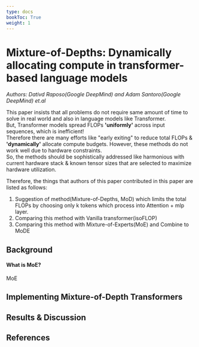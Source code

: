 ```yaml
---
type: docs
bookToc: True
weight: 1
---
```


# Mixture-of-Depths: Dynamically allocating compute in transformer-based language models
*Authors: Dativd Raposo(Google DeepMind) and Adam Santoro(Google DeepMind) et.al*


This paper insists that all problems do not require same amount of time to solve in real world and also in language models like Transformer.  
But, Transformer models spread FLOPs **'uniformly'** across input sequences, which is inefficient!  
Therefore there are many efforts like "early exiting" to reduce total FLOPs & **'dynamically'** allocate compute budgets.
However, these methods do not work well due to hardware constraints.  
So, the methods should be sophistically addressed like harmonious with current hardware stack & known tensor sizes that are selected to maximize hardware utilization.  
  
Therefore, the things that authors of this paper contributed in this paper are listed as follows:  

1. Suggestion of method(Mixture-of-Depths, MoD) which limits the total FLOPs by choosing only k tokens which process into Attention + mlp layer.
2. Comparing this method with Vanilla transformer(isoFLOP)
3. Comparing this method with Mixture-of-Experts(MoE) and Combine to MoDE

## Background  

#### What is MoE?

MoE

## Implementing Mixture-of-Depth Transformers

####

## Results & Discussion

## References
